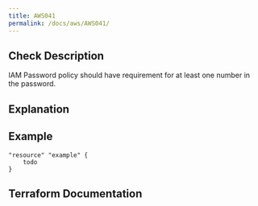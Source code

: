 ```yaml
---
title: AWS041
permalink: /docs/aws/AWS041/
---
```



## Check Description

IAM Password policy should have requirement for at least one number in the password.

## Explanation

## Example

```
"resource" "example" {
	todo
}
```

## Terraform Documentation
